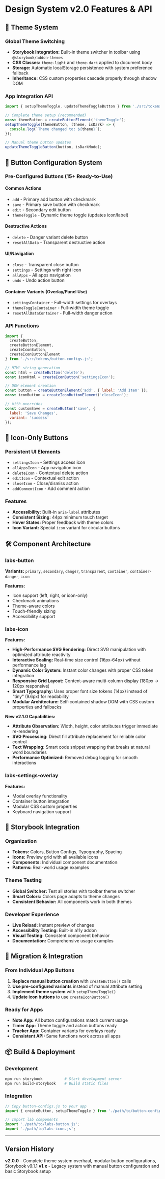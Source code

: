 # Design System v2.0 Features & API

## 🎨 Theme System

### Global Theme Switching
- **Storybook Integration:** Built-in theme switcher in toolbar using `@storybook/addon-themes`
- **CSS Classes:** `theme-light` and `theme-dark` applied to document body
- **Storage:** Automatic localStorage persistence with system preference fallback
- **Inheritance:** CSS custom properties cascade properly through shadow DOM

### App Integration API
```javascript
import { setupThemeToggle, updateThemeToggleButton } from './src/tokens/button-configs.js';

// Complete theme setup (recommended)
const themeButton = createButtonElement('themeToggle');
setupThemeToggle(themeButton, (theme, isDark) => {
  console.log(`Theme changed to: ${theme}`);
});

// Manual theme button updates
updateThemeToggleButton(button, isDarkMode);
```

## 🔘 Button Configuration System

### Pre-Configured Buttons (15+ Ready-to-Use)

#### Common Actions
- `add` - Primary add button with checkmark
- `save` - Primary save button with checkmark
- `edit` - Secondary edit button
- `themeToggle` - Dynamic theme toggle (updates icon/label)

#### Destructive Actions  
- `delete` - Danger variant delete button
- `resetAllData` - Transparent destructive action

#### UI/Navigation
- `close` - Transparent close button
- `settings` - Settings with right icon
- `allApps` - All apps navigation
- `undo` - Undo action button

#### Container Variants (Overlay/Panel Use)
- `settingsContainer` - Full-width settings for overlays
- `themeToggleContainer` - Full-width theme toggle
- `resetAllDataContainer` - Full-width danger action

### API Functions
```javascript
import { 
  createButton, 
  createButtonElement, 
  createIconButton, 
  createIconButtonElement 
} from './src/tokens/button-configs.js';

// HTML string generation
const html = createButton('delete');
const iconHtml = createIconButton('settingsIcon');

// DOM element creation
const button = createButtonElement('add', { label: 'Add Item' });
const iconButton = createIconButtonElement('closeIcon');

// With overrides
const customSave = createButton('save', { 
  label: 'Save Changes',
  variant: 'success' 
});
```

## 🎯 Icon-Only Buttons

### Persistent UI Elements
- `settingsIcon` - Settings access icon
- `allAppsIcon` - App navigation icon
- `deleteIcon` - Contextual delete action
- `editIcon` - Contextual edit action
- `closeIcon` - Close/dismiss action
- `addCommentIcon` - Add comment action

### Features
- **Accessibility:** Built-in `aria-label` attributes
- **Consistent Sizing:** 44px minimum touch target
- **Hover States:** Proper feedback with theme colors
- **Icon Variant:** Special `icon` variant for circular buttons

## 🛠 Component Architecture

### labs-button
**Variants:** `primary`, `secondary`, `danger`, `transparent`, `container`, `container-danger`, `icon`

**Features:**
- Icon support (left, right, or icon-only)
- Checkmark animations
- Theme-aware colors
- Touch-friendly sizing
- Accessibility support

### labs-icon
**Features:**
- **High-Performance SVG Rendering:** Direct SVG manipulation with optimized attribute reactivity
- **Interactive Scaling:** Real-time size control (16px-64px) without performance lag
- **Dynamic Color System:** Instant color changes with proper CSS token integration
- **Responsive Grid Layout:** Content-aware multi-column display (180px → 120px responsive)
- **Smart Typography:** Uses proper font size tokens (14px) instead of "tiny" (9.6px) for readability
- **Modular Architecture:** Self-contained shadow DOM with CSS custom properties and fallbacks

**New v2.1.0 Capabilities:**
- **Attribute Observation:** Width, height, color attributes trigger immediate re-rendering
- **SVG Processing:** Direct fill attribute replacement for reliable color control
- **Text Wrapping:** Smart code snippet wrapping that breaks at natural word boundaries
- **Performance Optimized:** Removed debug logging for smooth interactions

### labs-settings-overlay
**Features:**
- Modal overlay functionality
- Container button integration
- Modular CSS custom properties
- Keyboard navigation support

## 📱 Storybook Integration

### Organization
- **Tokens:** Colors, Button Configs, Typography, Spacing
- **Icons:** Preview grid with all available icons
- **Components:** Individual component documentation
- **Patterns:** Real-world usage examples

### Theme Testing
- **Global Switcher:** Test all stories with toolbar theme switcher
- **Smart Colors:** Colors page adapts to theme changes
- **Consistent Behavior:** All components work in both themes

### Developer Experience
- **Live Reload:** Instant preview of changes
- **Accessibility Testing:** Built-in a11y addon
- **Visual Testing:** Consistent component behavior
- **Documentation:** Comprehensive usage examples

## 🚀 Migration & Integration

### From Individual App Buttons
1. **Replace manual button creation** with `createButton()` calls
2. **Use pre-configured variants** instead of manual attribute setting
3. **Implement theme system** with `setupThemeToggle()`
4. **Update icon buttons** to use `createIconButton()`

### Ready for Apps
- **Note App:** All button configurations match current usage
- **Timer App:** Theme toggle and action buttons ready
- **Tracker App:** Container variants for overlays ready
- **Consistent API:** Same functions work across all apps

## 📦 Build & Deployment

### Development
```bash
npm run storybook          # Start development server
npm run build-storybook    # Build static files
```

### Integration
```javascript
// Copy button-configs.js to your app
import { createButton, setupThemeToggle } from './path/to/button-configs.js';

// Import lab components
import './path/to/labs-button.js';
import './path/to/labs-icon.js';
```

---

## Version History

**v2.0.0** - Complete theme system overhaul, modular button configurations, Storybook v9.1.1
**v1.x** - Legacy system with manual button configuration and basic Storybook setup
